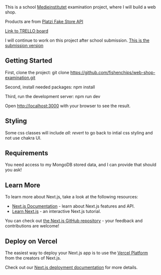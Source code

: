 This is a school [Medieinstitutet](https://medieinstitutet.se/) examination project, where I will build a web shop.

Products are from [Platzi Fake Store API](https://fakeapi.platzi.com/en/rest/products)

[Link to TRELLO board](https://trello.com/b/P9fzzmlI/webbshopp)

I will continue to work on this project after school submission. [This is the submission version](https://github.com/fishenchips/web-shop-examination/tree/5f779369e35efb1e4672d756d8d210e3396db8e2)

## Getting Started

First, clone the project:
git clone https://github.com/fishenchips/web-shop-examination.git

Second, install needed packages:
npm install

Third, run the development server:
npm run dev

Open [http://localhost:3000](http://localhost:3000) with your browser to see the result.

## Styling

Some css classes will include _all: revert_ to go back to intial css styling and not use chakra UI.

## Requirements

You need access to my MongoDB stored data, and I can provide that should you ask!

## Learn More

To learn more about Next.js, take a look at the following resources:

- [Next.js Documentation](https://nextjs.org/docs) - learn about Next.js features and API.
- [Learn Next.js](https://nextjs.org/learn) - an interactive Next.js tutorial.

You can check out [the Next.js GitHub repository](https://github.com/vercel/next.js/) - your feedback and contributions are welcome!

## Deploy on Vercel

The easiest way to deploy your Next.js app is to use the [Vercel Platform](https://vercel.com/new?utm_medium=default-template&filter=next.js&utm_source=create-next-app&utm_campaign=create-next-app-readme) from the creators of Next.js.

Check out our [Next.js deployment documentation](https://nextjs.org/docs/deployment) for more details.
